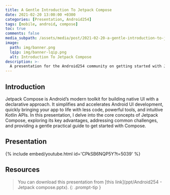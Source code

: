 ```yaml
---
title: A Gentle Introduction To Jetpack Compose
date: 2021-02-20 13:00:00 +0300
categories: [Presentation, Android254]
tags: [mobile, android, compose]
toc: true
comments: false
media_subpath: /assets/media/post/2021-02-20-a-gentle-introduction-to-jetpack-compose/
image:
  path: img/banner.png
  lqip: img/banner-lqip.png
  alt: Introduction To Jetpack Compose
description: >-
  A presentation for the Android254 community on getting started with Jetpack Compose.
---
```


## Introduction
Jetpack Compose is Android’s modern toolkit for building native UI with a declarative approach.
It simplifies and accelerates Android UI development, quickly bringing your app to life with less code, powerful tools, and intuitive Kotlin APIs. 
In this presentation, I delve into the core concepts of Jetpack Compose, exploring its key advantages, addressing common challenges, 
and providing a gentle practical guide to get started with Compose.

## Presentation
{% include embed/youtube.html id='CPkSB6NQP5Y?t=5039' %}

## Resources
> You can download this presentation from [this link](ppt/Android254 - Jetpack compose.pptx).
{: .prompt-tip }
